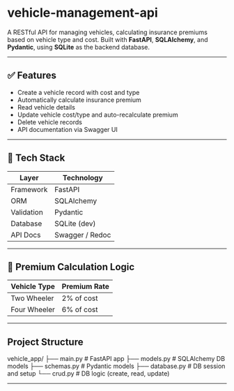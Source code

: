 # vehicle-management-api
A RESTful API for managing vehicles, calculating insurance premiums based on vehicle type and cost. Built with **FastAPI**, **SQLAlchemy**, and **Pydantic**, using **SQLite** as the backend database.

---

## ✅ Features

- Create a vehicle record with cost and type
- Automatically calculate insurance premium
- Read vehicle details
- Update vehicle cost/type and auto-recalculate premium
- Delete vehicle records
- API documentation via Swagger UI

---

## 🚀 Tech Stack

| Layer       | Technology        |
|-------------|-------------------|
| Framework   | FastAPI           |
| ORM         | SQLAlchemy        |
| Validation  | Pydantic          |
| Database    | SQLite (dev)      |
| API Docs    | Swagger / Redoc   |

---

## 🧠 Premium Calculation Logic

| Vehicle Type   | Premium Rate |
|----------------|--------------|
| Two Wheeler    | 2% of cost   |
| Four Wheeler   | 6% of cost   |

---

## Project Structure

vehicle_app/
├── main.py             # FastAPI app
├── models.py           # SQLAlchemy DB models
├── schemas.py          # Pydantic models
├── database.py         # DB session and setup
└── crud.py             # DB logic (create, read, update)

---

